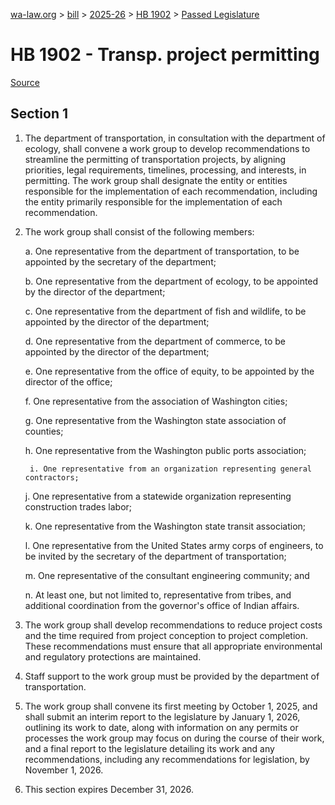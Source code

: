 [wa-law.org](/) > [bill](/bill/) > [2025-26](/bill/2025-26/) > [HB 1902](/bill/2025-26/hb/1902/) > [Passed Legislature](/bill/2025-26/hb/1902/S.PL/)

# HB 1902 - Transp. project permitting

[Source](http://lawfilesext.leg.wa.gov/biennium/2025-26/Pdf/Bills/House%20Passed%20Legislature/1902-S.PL.pdf)

## Section 1
1. The department of transportation, in consultation with the department of ecology, shall convene a work group to develop recommendations to streamline the permitting of transportation projects, by aligning priorities, legal requirements, timelines, processing, and interests, in permitting. The work group shall designate the entity or entities responsible for the implementation of each recommendation, including the entity primarily responsible for the implementation of each recommendation.

2. The work group shall consist of the following members:

    a. One representative from the department of transportation, to be appointed by the secretary of the department;

    b. One representative from the department of ecology, to be appointed by the director of the department;

    c. One representative from the department of fish and wildlife, to be appointed by the director of the department;

    d. One representative from the department of commerce, to be appointed by the director of the department;

    e. One representative from the office of equity, to be appointed by the director of the office;

    f. One representative from the association of Washington cities;

    g. One representative from the Washington state association of counties;

    h. One representative from the Washington public ports association;

        i. One representative from an organization representing general contractors;

    j. One representative from a statewide organization representing construction trades labor;

    k. One representative from the Washington state transit association;

    l. One representative from the United States army corps of engineers, to be invited by the secretary of the department of transportation;

    m. One representative of the consultant engineering community; and

    n. At least one, but not limited to, representative from tribes, and additional coordination from the governor's office of Indian affairs.

3. The work group shall develop recommendations to reduce project costs and the time required from project conception to project completion. These recommendations must ensure that all appropriate environmental and regulatory protections are maintained.

4. Staff support to the work group must be provided by the department of transportation.

5. The work group shall convene its first meeting by October 1, 2025, and shall submit an interim report to the legislature by January 1, 2026, outlining its work to date, along with information on any permits or processes the work group may focus on during the course of their work, and a final report to the legislature detailing its work and any recommendations, including any recommendations for legislation, by November 1, 2026.

6. This section expires December 31, 2026.
